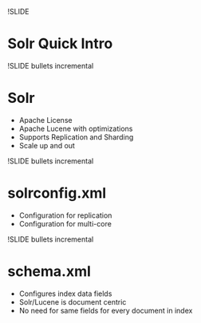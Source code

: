 !SLIDE
# Solr Quick Intro #

!SLIDE bullets incremental
# Solr #

* Apache License
* Apache Lucene with optimizations
* Supports Replication and Sharding
* Scale up and out

!SLIDE bullets incremental
# solrconfig.xml #

* Configuration for replication
* Configuration for multi-core

!SLIDE bullets incremental
# schema.xml #

* Configures index data fields
* Solr/Lucene is document centric
* No need for same fields for every document in index
